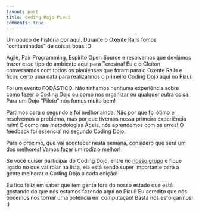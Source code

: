 ```yaml
---
layout: post
title: Coding Dojo Piauí
comments: true
---
```


Um pouco de história por aqui. Durante o Oxente Rails fomos "contaminados" de coisas boas :D

Agile, Pair Programming, Espírito Open Source e resolvemos que devíamos trazer esse tipo de ambiente aqui para Teresina! Eu e o Cleiton conversamos com todos os piauienses que foram para o Oxente Rails e ficou certo uma data para realizarmos o primeiro Coding Dojo aqui no Piauí.

Foi um evento FODÁSTICO. Não tínhamos nenhuma experiência sobre como fazer o Coding Dojo ou como nos organizar ou qualquer outra coisa. Para um Dojo "Piloto" nós fomos muito bem!

Partimos para o segundo e foi melhor ainda. Não por que foi ótimo e resolvemos o problema, mas por que tivemos nossa primeira experiência ruim! E como nas metodologias Ágeis, nós aprendemos com os erros! O feedback foi essencial no segundo Coding Dojo.

Para o próximo, que vai acontecer nesta semana, considero que será um dos melhores! Vamos fazer um rodízio melhor!

Se você quiser participar do Coding Dojo, entre no [nosso grupo](http://groups.google.com/group/dojopi) e fique ligado no que vai rolar na lista, ela está sendo super importante para a gente melhorar o Coding Dojo a cada edição!

Eu fico feliz em saber que tem gente fora do nosso estado que está gostando do que nós estamos fazendo aqui no Piauí! Eu acredito que nós podemos nos tornar uma potência em computação! Basta nos esforçarmos! :)

